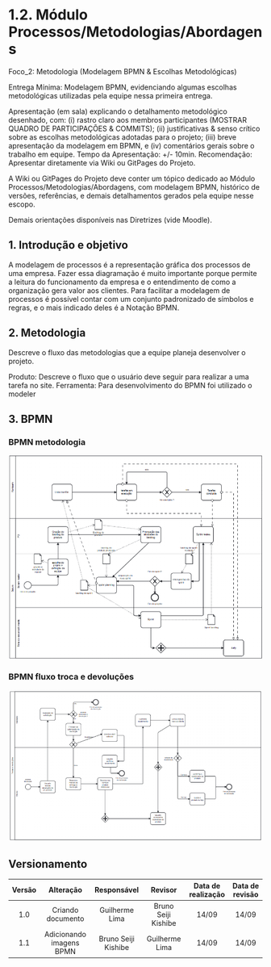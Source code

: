 # 1.2. Módulo Processos/Metodologias/Abordagens

Foco_2: Metodologia (Modelagem BPMN & Escolhas Metodológicas)

Entrega Mínima: Modelagem BPMN, evidenciando algumas escolhas metodológicas utilizadas pela equipe nessa primeira entrega.

Apresentação (em sala) explicando o detalhamento metodológico desenhado, com: (i) rastro claro aos membros participantes (MOSTRAR QUADRO DE PARTICIPAÇÕES & COMMITS); (ii) justificativas & senso crítico sobre as escolhas metodológicas adotadas para o projeto; (iii) breve apresentação da modelagem em BPMN, e (iv) comentários gerais sobre o trabalho em equipe. Tempo da Apresentação: +/- 10min. Recomendação: Apresentar diretamente via Wiki ou GitPages do Projeto.

A Wiki ou GitPages do Projeto deve conter um tópico dedicado ao Módulo Processos/Metodologias/Abordagens, com modelagem BPMN, histórico de versões, referências, e demais detalhamentos gerados pela equipe nesse escopo.

Demais orientações disponíveis nas Diretrizes (vide Moodle).

## 1. Introdução e objetivo

A modelagem de processos é a representação gráfica dos processos de uma empresa. Fazer essa diagramação é muito importante porque permite a leitura do funcionamento da empresa e o entendimento de como a organização gera valor aos clientes. Para facilitar a modelagem de processos é possível contar com um conjunto padronizado de símbolos e regras, e o mais indicado deles é a Notação BPMN.

## 2. Metodologia

Descreve o fluxo das metodologias que a equipe planeja desenvolver o projeto.

Produto:
Descreve o fluxo que o usuário deve seguir para realizar a uma tarefa no site.
Ferramenta:
Para desenvolvimento do BPMN foi utilizado o modeler

## 3. BPMN

### BPMN metodologia

![BPMN metodologia](../Assets/bpmn_metodologia.png)

### BPMN fluxo troca e devoluções

![BPMN Troca e Devoluções](../Assets/bpmn_americanas.png)

## Versionamento

| Versão |     Alteração     |  Responsável  | Revisor | Data de realização | Data de revisão |
| :----: | :---------------: | :-----------: | :-----: | :---: | :---: |
|  1.0   | Criando documento | Guilherme Lima | Bruno Seiji Kishibe | 14/09 | 14/09
|  1.1   | Adicionando imagens BPMN | Bruno Seiji Kishibe | Guilherme Lima | 14/09 | 14/09